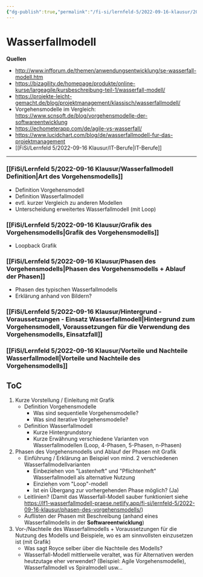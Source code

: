 ```yaml
---
{"dg-publish":true,"permalink":"/fi-si/lernfeld-5/2022-09-16-klausur/2022-09-23-lf-5/","tags":"gardenEntry"}
---
```



# Wasserfallmodell

**Quellen** 

- http://www.infforum.de/themen/anwendungsentwicklung/se-wasserfall-modell.htm
- https://bizagility.de/homepage/produkte/online-kurse/largeagile/kursbeschreibung-teil-1/wasserfall-modell/
- https://projekte-leicht-gemacht.de/blog/projektmanagement/klassisch/wasserfallmodell/
- Vorgehensmodelle im Vergleich: https://www.scnsoft.de/blog/vorgehensmodelle-der-softwareentwicklung
- https://echometerapp.com/de/agile-vs-wasserfall/
- https://www.lucidchart.com/blog/de/wasserfallmodell-fur-das-projektmanagement
- [[FiSi/Lernfeld 5/2022-09-16 Klausur/IT-Berufe\|IT-Berufe]]

---

 ### [[FiSi/Lernfeld 5/2022-09-16 Klausur/Wasserfallmodell Definition\|Art des Vorgehensmodells]]
 - Definition Vorgehensmodell
 - Definition Wasserfallmodell
 - evtl. kurzer Vergleich zu anderen Modellen
 - Unterscheidung erweitertes Wasserfallmodell (mit Loop)

 ### [[FiSi/Lernfeld 5/2022-09-16 Klausur/Grafik des Vorgehensmodells\|Grafik des Vorgehensmodells]]
- Loopback Grafik
 
### [[FiSi/Lernfeld 5/2022-09-16 Klausur/Phasen des Vorgehensmodells\|Phasen des Vorgehensmodells + Ablauf der Phasen]] 
- Phasen des typischen Wasserfallmodells
- Erklärung anhand von Bildern?

### [[FiSi/Lernfeld 5/2022-09-16 Klausur/Hintergrund - Voraussetzungen - Einsatz Wasserfallmodell\|Hintergrund zum Vorgehensmodell, Voraussetzungen für die Verwendung des Vorgehensmodells, Einsatzfall]]

### [[FiSi/Lernfeld 5/2022-09-16 Klausur/Vorteile und Nachteile Wasserfallmodell\|Vorteile und Nachteile des Vorgehensmodells]]

## ToC

1. Kurze Vorstellung / Einleitung mit Grafik 
	- Definition Vorgehensmodelle 
		- Was sind sequentielle Vorgehensmodelle?
		- Was sind iterative Vorgehensmodelle?
	- Definition Wasserfallmodell
		- Kurze Hintergrundstory
		- Kurze Erwähnung verschiedene Varianten von Wasserfallmodellen (Loop, 4-Phasen, 5-Phasen, n-Phasen)
2. Phasen des Vorgehensmodells und Ablauf der Phasen mit Grafik
	- Einführung / Erklärung an Beispiel von mind. 2 verschiedenen Wasserfallmodellvarianten
		- Einbeziehen von "Lastenheft" und "Pflichtenheft" Wasserfallmodell als alternative Nutzung
		- Einziehen vom "Loop"-modell 
		- Ist ein Übergang zur vorhergehenden Phase möglich? (Ja)
	- Leitlinien? (Damit das Wasserfall-Modell sauber funktioniert siehe https://lf1-wasserfallmodell-praese.netlify.app/fi-si/lernfeld-5/2022-09-16-klausur/phasen-des-vorgehensmodells/)
	- Auflisten der Phasen mit Beschreibung (anhand eines Wasserfallmodells in der **Softwareentwicklung**)
3. Vor-/Nachteile des Wasserfallmodells + Voraussetzungen für die Nutzung des Modells und Beispiele, wo es am sinnvollsten einzusetzen ist (mit Grafik)
	- Was sagt Royce selber über die Nachteile des Modells?
	- Wasserfall-Modell mittlerweile veraltet, was für Alternativen werden heutzutage eher verwendet? (Beispiel: Agile Vorgehensmodelle), Wasserfallmodell vs Spiralmodell usw…
	
	
	
	
